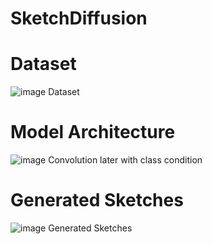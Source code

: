# SketchDiffusion

# Dataset 
![image](https://github.com/user-attachments/assets/f502a56f-b2a6-4fcb-9dde-6d4537fd3587)
Dataset 

# Model Architecture 
![image](https://github.com/user-attachments/assets/b6df61b1-2d35-47ab-8dfa-56b50a808a54)
Convolution later with class condition 

# Generated Sketches
![image](https://github.com/user-attachments/assets/56a750ba-9346-4069-8603-a72920e7eeaf)
Generated Sketches
